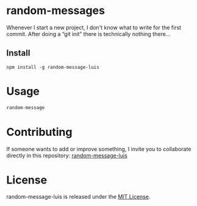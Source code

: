 # random-messages

Whenever I start a new project, I don't know what to write for the first commit. After doing a “git init” there is technically nothing there...

## Install

```npm
npm install -g random-message-luis
```

# Usage

```bash
random-message
```

# Contributing

If someone wants to add or improve something, I invite you to collaborate directly in this repository: [random-message-luis](https://github.com/luisferdk/random-message-luis)

# License

random-message-luis is released under the [MIT License](https://opensource.org/licenses/MIT).
